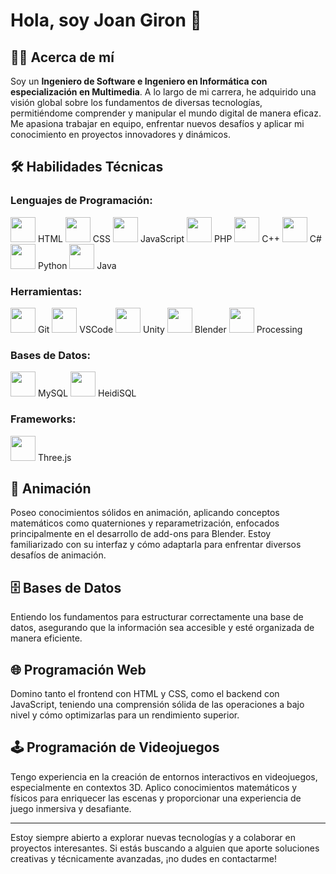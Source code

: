 # Hola, soy Joan Giron 👋

## 👨‍💻 Acerca de mí
Soy un **Ingeniero de Software e Ingeniero en Informática con especialización en Multimedia**. A lo largo de mi carrera, he adquirido una visión global sobre los fundamentos de diversas tecnologías, permitiéndome comprender y manipular el mundo digital de manera eficaz. Me apasiona trabajar en equipo, enfrentar nuevos desafíos y aplicar mi conocimiento en proyectos innovadores y dinámicos.

## 🛠 Habilidades Técnicas
### Lenguajes de Programación:
<p>
  <img src="https://cdn.jsdelivr.net/gh/devicons/devicon/icons/html5/html5-original.svg" width="40" height="40"> HTML
  <img src="https://cdn.jsdelivr.net/gh/devicons/devicon/icons/css3/css3-original.svg" width="40" height="40"> CSS
  <img src="https://cdn.jsdelivr.net/gh/devicons/devicon/icons/javascript/javascript-original.svg" width="40" height="40"> JavaScript
  <img src="https://cdn.jsdelivr.net/gh/devicons/devicon/icons/php/php-original.svg" width="40" height="40"> PHP
  <img src="https://cdn.jsdelivr.net/gh/devicons/devicon/icons/cplusplus/cplusplus-original.svg" width="40" height="40"> C++
  <img src="https://cdn.jsdelivr.net/gh/devicons/devicon/icons/csharp/csharp-original.svg" width="40" height="40"> C#
  <img src="https://cdn.jsdelivr.net/gh/devicons/devicon/icons/python/python-original.svg" width="40" height="40"> Python
  <img src="https://cdn.jsdelivr.net/gh/devicons/devicon/icons/java/java-original.svg" width="40" height="40"> Java
</p>

### Herramientas:
<p>
  <img src="https://cdn.jsdelivr.net/gh/devicons/devicon/icons/git/git-original.svg" width="40" height="40"> Git
  <img src="https://cdn.jsdelivr.net/gh/devicons/devicon/icons/vscode/vscode-original.svg" width="40" height="40"> VSCode
  <img src="https://cdn.jsdelivr.net/gh/devicons/devicon/icons/unity/unity-original.svg" width="40" height="40"> Unity
  <img src="https://cdn.jsdelivr.net/gh/devicons/devicon/icons/blender/blender-original.svg" width="40" height="40"> Blender
  <img src="https://cdn.jsdelivr.net/gh/devicons/devicon/icons/processing/processing-original.svg" width="40" height="40"> Processing
</p>

### Bases de Datos:
<p>
  <img src="https://cdn.jsdelivr.net/gh/devicons/devicon/icons/mysql/mysql-original.svg" width="40" height="40"> MySQL
  <img src="https://cdn.jsdelivr.net/gh/devicons/devicon/icons/heidiSQL/heidiSQL-original.svg" width="40" height="40"> HeidiSQL
</p>

### Frameworks:
<p>
  <img src="https://cdn.jsdelivr.net/gh/devicons/devicon/icons/threejs/threejs-original.svg" width="40" height="40"> Three.js
</p>

## 🎨 Animación
Poseo conocimientos sólidos en animación, aplicando conceptos matemáticos como quaterniones y reparametrización, enfocados principalmente en el desarrollo de add-ons para Blender. Estoy familiarizado con su interfaz y cómo adaptarla para enfrentar diversos desafíos de animación.

## 🗄️ Bases de Datos
Entiendo los fundamentos para estructurar correctamente una base de datos, asegurando que la información sea accesible y esté organizada de manera eficiente.

## 🌐 Programación Web
Domino tanto el frontend con HTML y CSS, como el backend con JavaScript, teniendo una comprensión sólida de las operaciones a bajo nivel y cómo optimizarlas para un rendimiento superior.

## 🕹️ Programación de Videojuegos
Tengo experiencia en la creación de entornos interactivos en videojuegos, especialmente en contextos 3D. Aplico conocimientos matemáticos y físicos para enriquecer las escenas y proporcionar una experiencia de juego inmersiva y desafiante.

---

Estoy siempre abierto a explorar nuevas tecnologías y a colaborar en proyectos interesantes. Si estás buscando a alguien que aporte soluciones creativas y técnicamente avanzadas, ¡no dudes en contactarme!

